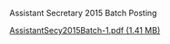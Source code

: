 Assistant Secretary 2015 Batch Posting

[AssistantSecy2015Batch-1.pdf (1.41 MB)](../files/3f3fe5d5-747e-45f7-baef-ae0a8c2cfeab.pdf)